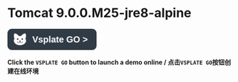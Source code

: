 # Tomcat 9.0.0.M25-jre8-alpine

<a href="https://www.vsplate.com/?docker-compose=https://github.com/vsplate/dcenvs/tomcat/9.0.0.M25-jre8-alpine"><img alt="VSPLATE GO" src="https://raw.githubusercontent.com/vsplate/images/master/vsgo_btn.png" width="200px"></a>

**Click the `VSPLATE GO` button to launch a demo online / 点击`VSPLATE GO`按钮创建在线环境**